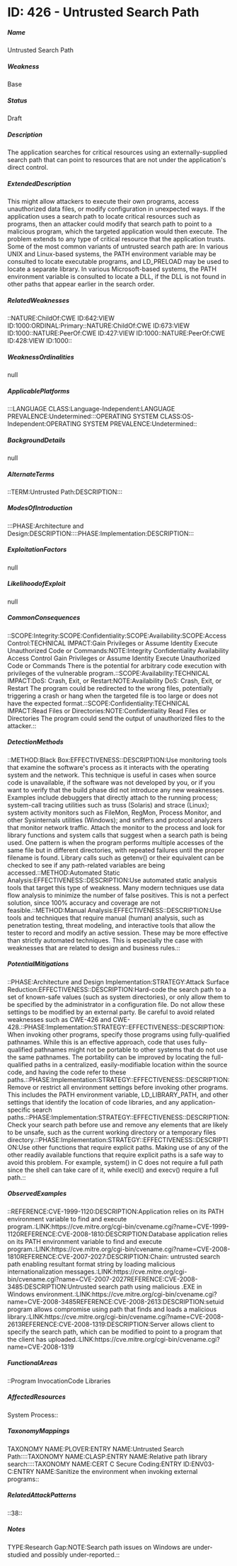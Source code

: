 # ID: 426 - Untrusted Search Path
<h5>Name</h5>Untrusted Search Path
<h5>Weakness</h5>Base
<h5>Status</h5>Draft
<h5>Description</h5>The application searches for critical resources using an externally-supplied search path that can point to resources that are not under the application's direct control.
<h5>ExtendedDescription</h5>This might allow attackers to execute their own programs, access unauthorized data files, or modify configuration in unexpected ways. If the application uses a search path to locate critical resources such as programs, then an attacker could modify that search path to point to a malicious program, which the targeted application would then execute. The problem extends to any type of critical resource that the application trusts. Some of the most common variants of untrusted search path are: In various UNIX and Linux-based systems, the PATH environment variable may be consulted to locate executable programs, and LD_PRELOAD may be used to locate a separate library. In various Microsoft-based systems, the PATH environment variable is consulted to locate a DLL, if the DLL is not found in other paths that appear earlier in the search order.
<h5>RelatedWeaknesses</h5>::NATURE:ChildOf:CWE ID:642:VIEW ID:1000:ORDINAL:Primary::NATURE:ChildOf:CWE ID:673:VIEW ID:1000::NATURE:PeerOf:CWE ID:427:VIEW ID:1000::NATURE:PeerOf:CWE ID:428:VIEW ID:1000::
<h5>WeaknessOrdinalities</h5>null
<h5>ApplicablePlatforms</h5>:::LANGUAGE CLASS:Language-Independent:LANGUAGE PREVALENCE:Undetermined:::OPERATING SYSTEM CLASS:OS-Independent:OPERATING SYSTEM PREVALENCE:Undetermined::
<h5>BackgroundDetails</h5>null
<h5>AlternateTerms</h5>::TERM:Untrusted Path:DESCRIPTION:::
<h5>ModesOfIntroduction</h5>:::PHASE:Architecture and Design:DESCRIPTION::::PHASE:Implementation:DESCRIPTION:::
<h5>ExploitationFactors</h5>null
<h5>LikelihoodofExploit</h5>null
<h5>CommonConsequences</h5>::SCOPE:Integrity:SCOPE:Confidentiality:SCOPE:Availability:SCOPE:Access Control:TECHNICAL IMPACT:Gain Privileges or Assume Identity Execute Unauthorized Code or Commands:NOTE:Integrity Confidentiality Availability Access Control Gain Privileges or Assume Identity Execute Unauthorized Code or Commands There is the potential for arbitrary code execution with privileges of the vulnerable program.::SCOPE:Availability:TECHNICAL IMPACT:DoS: Crash, Exit, or Restart:NOTE:Availability DoS: Crash, Exit, or Restart The program could be redirected to the wrong files, potentially triggering a crash or hang when the targeted file is too large or does not have the expected format.::SCOPE:Confidentiality:TECHNICAL IMPACT:Read Files or Directories:NOTE:Confidentiality Read Files or Directories The program could send the output of unauthorized files to the attacker.::
<h5>DetectionMethods</h5>::METHOD:Black Box:EFFECTIVENESS::DESCRIPTION:Use monitoring tools that examine the software's process as it interacts with the operating system and the network. This technique is useful in cases when source code is unavailable, if the software was not developed by you, or if you want to verify that the build phase did not introduce any new weaknesses. Examples include debuggers that directly attach to the running process; system-call tracing utilities such as truss (Solaris) and strace (Linux); system activity monitors such as FileMon, RegMon, Process Monitor, and other Sysinternals utilities (Windows); and sniffers and protocol analyzers that monitor network traffic. Attach the monitor to the process and look for library functions and system calls that suggest when a search path is being used. One pattern is when the program performs multiple accesses of the same file but in different directories, with repeated failures until the proper filename is found. Library calls such as getenv() or their equivalent can be checked to see if any path-related variables are being accessed.::METHOD:Automated Static Analysis:EFFECTIVENESS::DESCRIPTION:Use automated static analysis tools that target this type of weakness. Many modern techniques use data flow analysis to minimize the number of false positives. This is not a perfect solution, since 100% accuracy and coverage are not feasible.::METHOD:Manual Analysis:EFFECTIVENESS::DESCRIPTION:Use tools and techniques that require manual (human) analysis, such as penetration testing, threat modeling, and interactive tools that allow the tester to record and modify an active session. These may be more effective than strictly automated techniques. This is especially the case with weaknesses that are related to design and business rules.::
<h5>PotentialMitigations</h5>::PHASE:Architecture and Design Implementation:STRATEGY:Attack Surface Reduction:EFFECTIVENESS::DESCRIPTION:Hard-code the search path to a set of known-safe values (such as system directories), or only allow them to be specified by the administrator in a configuration file. Do not allow these settings to be modified by an external party. Be careful to avoid related weaknesses such as CWE-426 and CWE-428.::PHASE:Implementation:STRATEGY::EFFECTIVENESS::DESCRIPTION:When invoking other programs, specify those programs using fully-qualified pathnames. While this is an effective approach, code that uses fully-qualified pathnames might not be portable to other systems that do not use the same pathnames. The portability can be improved by locating the full-qualified paths in a centralized, easily-modifiable location within the source code, and having the code refer to these paths.::PHASE:Implementation:STRATEGY::EFFECTIVENESS::DESCRIPTION:Remove or restrict all environment settings before invoking other programs. This includes the PATH environment variable, LD_LIBRARY_PATH, and other settings that identify the location of code libraries, and any application-specific search paths.::PHASE:Implementation:STRATEGY::EFFECTIVENESS::DESCRIPTION:Check your search path before use and remove any elements that are likely to be unsafe, such as the current working directory or a temporary files directory.::PHASE:Implementation:STRATEGY::EFFECTIVENESS::DESCRIPTION:Use other functions that require explicit paths. Making use of any of the other readily available functions that require explicit paths is a safe way to avoid this problem. For example, system() in C does not require a full path since the shell can take care of it, while execl() and execv() require a full path.::
<h5>ObservedExamples</h5>::REFERENCE:CVE-1999-1120:DESCRIPTION:Application relies on its PATH environment variable to find and execute program.:LINK:https://cve.mitre.org/cgi-bin/cvename.cgi?name=CVE-1999-1120REFERENCE:CVE-2008-1810:DESCRIPTION:Database application relies on its PATH environment variable to find and execute program.:LINK:https://cve.mitre.org/cgi-bin/cvename.cgi?name=CVE-2008-1810REFERENCE:CVE-2007-2027:DESCRIPTION:Chain: untrusted search path enabling resultant format string by loading malicious internationalization messages.:LINK:https://cve.mitre.org/cgi-bin/cvename.cgi?name=CVE-2007-2027REFERENCE:CVE-2008-3485:DESCRIPTION:Untrusted search path using malicious .EXE in Windows environment.:LINK:https://cve.mitre.org/cgi-bin/cvename.cgi?name=CVE-2008-3485REFERENCE:CVE-2008-2613:DESCRIPTION:setuid program allows compromise using path that finds and loads a malicious library.:LINK:https://cve.mitre.org/cgi-bin/cvename.cgi?name=CVE-2008-2613REFERENCE:CVE-2008-1319:DESCRIPTION:Server allows client to specify the search path, which can be modified to point to a program that the client has uploaded.:LINK:https://cve.mitre.org/cgi-bin/cvename.cgi?name=CVE-2008-1319
<h5>FunctionalAreas</h5>::Program InvocationCode Libraries
<h5>AffectedResources</h5>System Process::
<h5>TaxonomyMappings</h5>TAXONOMY NAME:PLOVER:ENTRY NAME:Untrusted Search Path::::TAXONOMY NAME:CLASP:ENTRY NAME:Relative path library search::::TAXONOMY NAME:CERT C Secure Coding:ENTRY ID:ENV03-C:ENTRY NAME:Sanitize the environment when invoking external programs::
<h5>RelatedAttackPatterns</h5>::38::
<h5>Notes</h5>TYPE:Research Gap:NOTE:Search path issues on Windows are under-studied and possibly under-reported.::

